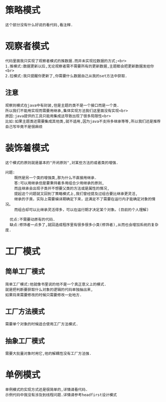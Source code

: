 # 策略模式
    这个部分没有什么好说的看代码,看注释.
# 观察者模式

    代码里面我只实现了观察者模式的推数据.而并未实现拉数据的方式;<br>
    1.推模式:数据更新以后,无论观察者需不需要所有的更新数据,主题都会把更新数据发给你<br>
    2.拉模式:我只提醒你更新了,你需要什么数据自己从我的set方法中获取.

## 注意

    观察则模式在java中有封装,但是主题的类不是一个接口而是一个类.
    所以我们不能用实现而需要用继承,集体实现方法我们这里面没有实现<br>
    原因:java提供的工具只能用集成这导致出现了很多局限性<br>
    比如:如果主题类还需要集成其他类,就不适用,因为java不支持多继承等等,所以我们还是推荐自己写毕竟不是很麻烦

# 装饰着模式
    这个模式的原则就是基本的"开闭原则",对某些方法的或者类的增强.
    
    问题:
        既然是另一个类的增强类,那为什么不直接用继承.
        答:可以用继承但是要秉持着多用组合少用继承的原则,
        而且继承会出现子类并不想要父类的方法或是属性的情况,
        提起这个问题就又回到了策略模式上,我们曾经提及过组合要比继承更灵活,
        继承的子类，实际上需要编译期确定下来，这满足不了需要在运行内才能确定对象的情况。
        而组合却可以比继承灵活得多，可以在运行期才决定某个对象。(目前的个人理解)
      
      优点:不需要动原有的代码.
      缺点:修饰者一点多了,就回造成程序里有很多很多小类(修饰者),从而也会增加系统的复杂度.
 
# 工厂模式
## 简单工厂模式
    简单工厂模式:他就像书里说的他不是一个真正意义上的模式.
    就是把判断要获取什么对象的逻辑的代码单独抽出来,
    如果将来需要修改的时候只需要修改一处地方.
## 工厂方法模式
    需要单个对象的时候适合使用工厂方法模式.
## 抽象工厂模式
    需要大批量对象时用它,他的解耦性没有工厂方法强.
# 单例模式
    单例模式的实现方式还是很简单的,详情请看代码.
    示例代码中我没有涉及到线程问题.详情请参考headfirst设计模式